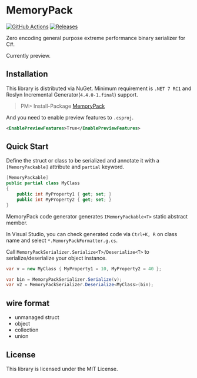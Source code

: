 # MemoryPack
[![GitHub Actions](https://github.com/Cysharp/MemoryPack/workflows/Build-Debug/badge.svg)](https://github.com/Cysharp/MemoryPack/actions) [![Releases](https://img.shields.io/github/release/Cysharp/MemoryPack.svg)](https://github.com/Cysharp/MemoryPack/releases)

Zero encoding general purpose extreme performance binary serializer for C#.

Currently preview.

Installation
---
This library is distributed via NuGet. Minimum requirement is `.NET 7 RC1` and Roslyn Incremental Generator(`4.4.0-1.final`) support.

> PM> Install-Package [MemoryPack](https://www.nuget.org/packages/MemoryPack)

And you need to enable preview features to `.csproj`.

```xml
<EnablePreviewFeatures>True</EnablePreviewFeatures>
```

Quick Start
---
Define the struct or class to be serialized and annotate it with a `[MemoryPackable]` attribute and `partial` keyword.

```csharp
[MemoryPackable]
public partial class MyClass
{
    public int MyProperty1 { get; set; }
    public int MyProperty2 { get; set; }
}
```

MemoryPack code generator generates `IMemoryPackable<T>` static abstract member.

In Visual Studio, you can check generated code via `Ctrl+K, R` on class name and select `*.MemoryPackFormatter.g.cs`.

Call `MemoryPackSerializer.Serialize<T>/Deserialize<T>` to serialize/deserialize your object instance.

```csharp
var v = new MyClass { MyProperty1 = 10, MyProperty2 = 40 };

var bin = MemoryPackSerializer.Serialize(v);
var v2 = MemoryPackSerializer.Deserialize<MyClass>(bin);
```

wire format
---
* unmanaged struct
* object
* collection
* union

License
---
This library is licensed under the MIT License.
